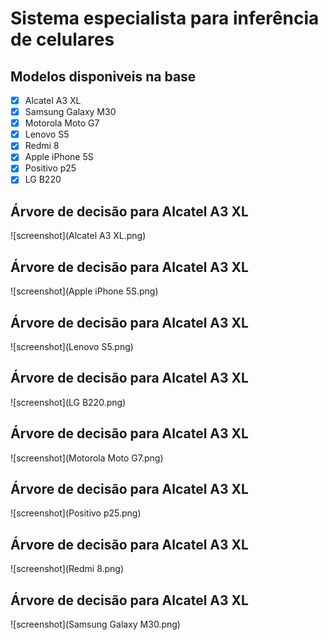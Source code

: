 # Sistema especialista para inferência de celulares

## Modelos disponiveis na base

- [x] Alcatel A3 XL
- [x] Samsung Galaxy M30
- [x] Motorola Moto G7
- [x] Lenovo S5
- [x] Redmi 8
- [x] Apple iPhone 5S
- [x] Positivo p25
- [x] LG B220

## Árvore de decisão para Alcatel A3 XL

![screenshot](Alcatel A3 XL.png)

## Árvore de decisão para Alcatel A3 XL

![screenshot](Apple iPhone 5S.png)

## Árvore de decisão para Alcatel A3 XL

![screenshot](Lenovo S5.png)

## Árvore de decisão para Alcatel A3 XL

![screenshot](LG B220.png)

## Árvore de decisão para Alcatel A3 XL

![screenshot](Motorola Moto G7.png)

## Árvore de decisão para Alcatel A3 XL

![screenshot](Positivo p25.png)

## Árvore de decisão para Alcatel A3 XL

![screenshot](Redmi 8.png)

## Árvore de decisão para Alcatel A3 XL

![screenshot](Samsung Galaxy M30.png)

